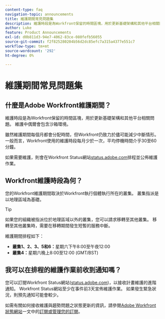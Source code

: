 ```yaml
---
content-type: faq
navigation-topic: announcements
title: 維護期間常見問題集
description: 維護時段是為Workfront保留的時間區塊，用於更新基礎架構和其他平台相關問題。 維護中偶爾會包含沙箱環境。
author: Luke
feature: Product Announcements
exl-id: d0b811d3-94e7-4062-83ce-080fefb56055
source-git-commit: f2f825280204b56d2dc85efc7a315a4377e551c7
workflow-type: tm+mt
source-wordcount: '292'
ht-degree: 0%

---
```


# 維護期間常見問題集

## 什麼是Adobe Workfront維護期間？

維護時段是為Workfront保留的時間區塊，用於更新基礎架構和其他平台相關問題。 維護中偶爾會包含沙箱環境。

雖然維護期間每個月都會分配時間，但Workfront仍致力於儘可能減少中斷情形。 一般而言，Workfront使用的維護時段每月少於一次，平均停機時間介乎30至60分鐘。

如果需要維護，則會在Workfront Status網站[status.adobe.com](https://status.adobe.com/)排程並公佈維護作業。

## Workfront維護時段為何？

您的Workfront維護期間取決於Workfront執行個體執行所在的叢集。 叢集指派是以地理區域為基礎。

>[!TIP]
>
>如果您的組織被指派位於地理區域以外的叢集，您可以請求移轉至其他叢集。 移轉至其他叢集時，需要在移轉期間發生短暫的服務中斷。<!--For more information, see [Migrating to another cluster](../../administration-and-setup/administrator-faqs/migrate-to-another-cluster.md).-->

維護期間排程如下：

* **叢集1、2、3、5和6：**&#x200B;星期六下午8:00至午夜12:00
* **叢集4：**&#x200B;星期六晚上8:00至12:00 (GMT/BST)

## 我可以在排程的維護作業前收到通知嗎？

您可以訂閱Workfront Status網站([status.adobe.com](https://status.adobe.com/))，以接收計畫維護的進階通知。 Workfront Status網站至少在事件前3天宣佈維護作業。 如果發生緊急狀況，則預先通知可能會較少。

如需有關如何接收維護與趨勢問題之狀態更新的資訊，請參閱[Adobe Workfront狀態網站](../../workfront-basics/tips-tricks-and-troubleshooting/understand-the-status-site.md)一文中的[訂閱或管理您的訂閱](../../workfront-basics/tips-tricks-and-troubleshooting/understand-the-status-site.md#managing-your-subscription)。
